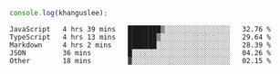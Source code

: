 ```js
console.log(khanguslee);
```

<!--START_SECTION:waka-->

```text
JavaScript   4 hrs 39 mins   ████████▒░░░░░░░░░░░░░░░░   32.76 %
TypeScript   4 hrs 13 mins   ███████▒░░░░░░░░░░░░░░░░░   29.64 %
Markdown     4 hrs 2 mins    ███████░░░░░░░░░░░░░░░░░░   28.39 %
JSON         36 mins         █░░░░░░░░░░░░░░░░░░░░░░░░   04.26 %
Other        18 mins         ▓░░░░░░░░░░░░░░░░░░░░░░░░   02.15 %
```

<!--END_SECTION:waka-->

<!--
**khanguslee/khanguslee** is a ✨ _special_ ✨ repository because its `README.md` (this file) appears on your GitHub profile.

Here are some ideas to get you started:

- 🔭 I’m currently working on ...
- 🌱 I’m currently learning ...
- 👯 I’m looking to collaborate on ...
- 🤔 I’m looking for help with ...
- 💬 Ask me about ...
- 📫 How to reach me: ...
- 😄 Pronouns: ...
- ⚡ Fun fact: ...
-->
